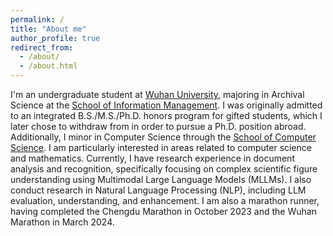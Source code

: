 ```yaml
---
permalink: /
title: "About me"
author_profile: true
redirect_from: 
  - /about/
  - /about.html
---
```


I'm an undergraduate student at [Wuhan University](https://en.whu.edu.cn/), majoring in Archival Science at the [School of Information Management](https://sim.whu.edu.cn/English/Home.htm). I was originally admitted to an integrated B.S./M.S./Ph.D. honors program for gifted students, which I later chose to withdraw from in order to pursue a Ph.D. position abroad. Additionally, I minor in Computer Science through the [School of Computer Science](https://cs.whu.edu.cn/english/index.htm). I am particularly interested in areas related to computer science and mathematics. Currently, I have research experience in document analysis and recognition, specifically focusing on complex scientific figure understanding using Multimodal Large Language Models (MLLMs). I also conduct research in Natural Language Processing (NLP), including LLM evaluation, understanding, and enhancement. I am also a marathon runner, having completed the Chengdu Marathon in October 2023 and the Wuhan Marathon in March 2024.
